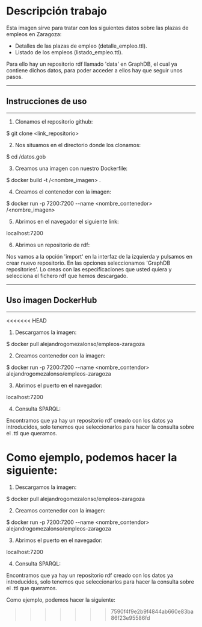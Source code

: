 # Descripción trabajo

Esta imagen sirve para tratar con los siguientes datos sobre las plazas de empleos en Zaragoza:

- Detalles de las plazas de empleo (detalle_empleo.ttl).
- Listado de los empleos (listado_empleo.ttl).


Para ello hay un repositorio rdf llamado 'data' en GraphDB, el cual ya contiene dichos datos, para poder acceder a ellos hay que seguir unos pasos.

-----------------------------------------------------------------------

## Instrucciones de uso
-----------------------------------------------------------------------

1. Clonamos el repositorio github:

$ git clone <link_repositorio>


2. Nos situamos en el directorio donde los clonamos:

$ cd /datos.gob


3. Creamos una imagen con nuestro Dockerfile:

$ docker build -t <username>/<nombre_imagen> .


4. Creamos el contenedor con la imagen:

$ docker run -p 7200:7200 --name <nombre_contenedor> <username>/<nombre_imagen>


5. Abrimos en el navegador el siguiente link:

localhost:7200


6. Abrimos un repositorio de rdf:

Nos vamos a la opción 'import' en la interfaz de la izquierda y pulsamos en crear nuevo repositorio.
En las opciones seleccionamos 'GraphDB repositories'.
Lo creas con las especificaciones que usted quiera y selecciona el fichero rdf que hemos descargado.

-----------------------------------------------------------------------
## Uso imagen DockerHub
-----------------------------------------------------------------------
<<<<<<< HEAD

1. Descargamos la imagen:

$ docker pull alejandrogomezalonso/empleos-zaragoza


2. Creamos contenedor con la imagen:

$ docker run -p 7200:7200 --name <nombre_contendor> alejandrogomezalonso/empleos-zaragoza


3. Abrimos el puerto en el navegador:

localhost:7200


4. Consulta SPARQL:

Encontramos que ya hay un repositorio rdf creado con los datos ya introducidos, solo tenemos que seleccionarlos para hacer la consulta sobre el .ttl que queramos.

Como ejemplo, podemos hacer la siguiente:
=======

1. Descargamos la imagen:

$ docker pull alejandrogomezalonso/empleos-zaragoza


2. Creamos contenedor con la imagen:

$ docker run -p 7200:7200 --name <nombre_contendor> alejandrogomezalonso/empleos-zaragoza


3. Abrimos el puerto en el navegador:

localhost:7200


4. Consulta SPARQL:

Encontramos que ya hay un repositorio rdf creado con los datos ya introducidos, solo tenemos que seleccionarlos para hacer la consulta sobre el .ttl que queramos.

Como ejemplo, podemos hacer la siguiente:

>>>>>>> 7590f4f9e2b9f4844ab660e83ba86f23e95586fd
